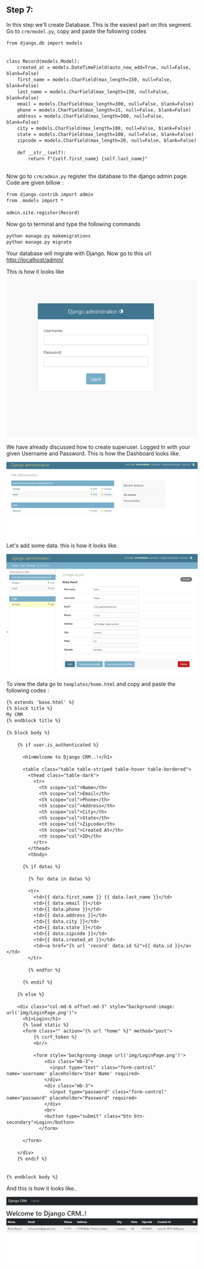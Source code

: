 ## Step 7:
In this step we'll create Database. This is the easiest part on this segment. Go to `crm/model.py`, copy and paste the following codes
```commandline
from django.db import models


class Record(models.Model):
    created_at = models.DateTimeField(auto_now_add=True, null=False, blank=False)
    first_name = models.CharField(max_length=150, null=False, blank=False)
    last_name = models.CharField(max_length=150, null=False, blank=False)
    email = models.CharField(max_length=300, null=False, blank=False)
    phone = models.CharField(max_length=15, null=False, blank=False)
    address = models.CharField(max_length=500, null=False, blank=False)
    city = models.CharField(max_length=100, null=False, blank=False)
    state = models.CharField(max_length=100, null=False, blank=False)
    zipcode = models.CharField(max_length=20, null=False, blank=False)

    def __str__(self):
        return f"{self.first_name} {self.last_name}"


```

Now go to `crm/admin.py` register the database to the django admin page. Code are given billow :
```commandline
from django.contrib import admin
from .models import *

admin.site.register(Record)

```

Now go to terminal and type the following commands
```commandline
python manage.py makemigrations
python manage.py migrate
```

Your database will migrate with Django. Now go to this url [http://localhost/admin/](http://localhost/admin/)

This is how it looks like

![DjangoAdmin](../ss/ss5.PNG)

We have already discussed how to create superuser. Logged In with your given Username and Password. 
This is how the Dashboard looks like.

![DjangoAdmin](../ss/ss6.PNG)

Let's add some data. this is how it looks like.

![DjangoAdmin](../ss/ss7.PNG)

To view the data go to `templates/home.html` and copy and paste the following codes :
```commandline
{% extends 'base.html' %}
{% block title %}
My CRM
{% endblock title %}

{% block body %}

    {% if user.is_authenticated %}

      <h1>Welcome to Django CRM..!</h1>

      <table class="table table-striped table-hover table-bordered">
        <thead class="table-dark">
          <tr>
            <th scope="col">Name</th>
            <th scope="col">Email</th>
            <th scope="col">Phone</th>
            <th scope="col">Address</th>
            <th scope="col">City</th>
            <th scope="col">State</th>
            <th scope="col">Zipcode</th>
            <th scope="col">Created At</th>
            <th scope="col">ID</th>
          </tr>
        </thead>
        <tbody>

      {% if datas %}

        {% for data in datas %}

        <tr>
          <td>{{ data.first_name }} {{ data.last_name }}</td>
          <td>{{ data.email }}</td>
          <td>{{ data.phone }}</td>
          <td>{{ data.address }}</td>
          <td>{{ data.city }}</td>
          <td>{{ data.state }}</td>
          <td>{{ data.zipcode }}</td>
          <td>{{ data.created_at }}</td>
          <td><a href="{% url 'record' data.id %}">{{ data.id }}</a></td>
        </tr>

        {% endfor %}

      {% endif %}

    {% else %}

    <div class="col-md-6 offset-md-3" style="background-image: url('img/LoginPage.png')">
      <h1>Login</h1>
      {% load static %}
      <form class="" action="{% url "home" %}" method="post">
          {% csrf_token %}
          <br/>

          <form style='backgroung-image url('img/LoginPage.png')'>
              <div class="mb-3">
                <input type="text" class="form-control" name='username' placeholder='User Name' required>
              </div>
              <div class="mb-3">
                <input type="password" class="form-control" name="password" placeholder="Password" required>
              </div>
              <br>
              <button type="submit" class="btn btn-secondary">Login</button>
            </form>

      </form>

    </div>
    {% endif %}


{% endblock body %}

```

And this is how it looks like..

![ApparkyData](../ss/ss8.PNG)

